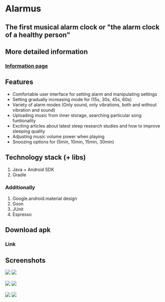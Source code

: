 # Alarmus
## The first musical alarm clock or "the alarm clock of a healthy person"

## More detailed information
### [Information page](https://telegra.ph/Alarmus-06-07)

## Features
* Comfortable user interface for setting alarm and manipulating settings
* Setting gradually increasing mode for (15s, 30s, 45s, 60s)
* Variety of alarm modes (Only sound, only vibrations, both and without vibration and sound)
* Uploading music from inner storage, searching particular song funtionality
* Exciting articles about latest sleep research studies and how to improve sleeping quality
* Adjusting music volume power when playing
* Snoozing options for (5min, 10min, 15min, 30min)

## Technology stack (+ libs)
1. Java + Android SDK
2. Gradle

### Additionally
1. Google.android.material design
2. Gson
3. JUnit
4. Espresso

## Download apk 
### Link

## Screenshots
![](alarmus_main1.jpg)
![](alarmus_main3.jpg)<br><br>
![](alarmus_music_list.jpg)
![](alarmus_articles.jpg)<br><br>
![](alarmus_snooze.jpg)
![](alarmus_start_mode.jpg)





